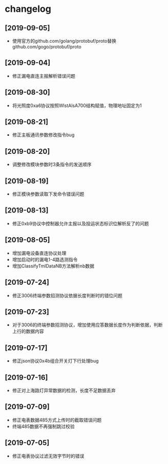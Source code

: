 # changelog

## [2019-09-05]

- 使用官方的github.com/golang/protobuf/proto替换github.com/gogo/protobuf/proto

## [2019-09-04]

- 修正漏电直连主报解析错误问题

## [2019-08-30]

- 将光照度0xa6协议按照WlstAlsA700结构赋值，物理地址固定为1

## [2019-08-21]

- 修正主板通讯参数修改指令bug

## [2019-08-20]

- 调整修改模块参数时3条指令的发送顺序

## [2019-08-19]

- 修正模块参数读取下发命令错误问题

## [2019-08-13]

- 修正0xb9协议中控制器允许主报以及投运状态标识位解析反了的问题

## [2019-08-05]

- 增加漏电设备直连协议处理
- 增加启动时的漏电1-4路选测指令
- 增加ClassifyTmlDataNB方法解析nb数据

## [2019-07-24]

- 修正3006终端参数招测协议依据长度判断时的错位问题

## [2019-07-23]

- 对于3006的终端参数招测协议，增加使用应答数据长度作为判断依据，判断上行的数据内容

## [2019-07-17]

- 修正json协议0x4b组合开关灯下行处理bug

## [2019-07-16]

- 修正对上海路灯异常数据的检测，长度不足数据丢弃

## [2019-07-09]

- 修正电表数据485方式上传时的截取错误问题
- 终端485数据不再强制跳过校验

## [2019-07-05]

- 修正电表协议过滤无效字节时的错误
